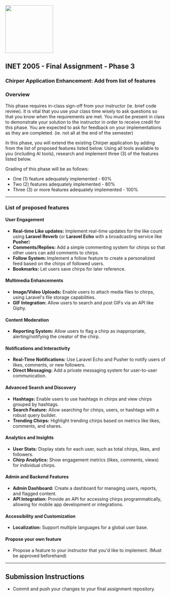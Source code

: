 <img width="150px" src="https://w0244079.github.io/nscc/nscc-jpeg.jpg" >

## INET 2005 - Final Assignment - Phase 3

### Chirper Application Enhancement: Add from list of features

### **Overview**
This phase requires in-class sign-off from your instructor (ie. brief code review). It is vital that you use your class time wisely to ask questions so that you know when the requirements are met. You must be present in class to demonstrate your solution to the instructor in order to receive credit for this phase. You are expected to ask for feedback on your implementations as they are completed. (ie. not all at the end of the semester)

In this phase, you will extend the existing Chirper application by adding from the list of proposed features listed below. Using all tools available to you (including AI tools), research and implement three (3) of the features listed below.

Grading of this phase will be as follows:

- One (1) feature adequately implemented - 60%
- Two (2) features adequately implemented - 80%
- Three (3) or more features adequately implemented - 100%

---

### **List of proposed features**

#### **User Engagement**
- **Real-time Like updates:** Implement real-time updates for the like count using **Laravel Reverb** (or **Laravel Echo** with a broadcasting service like **Pusher**) 
- **Comments/Replies:** Add a simple commenting system for chirps so that other users can add comments to chirps.
- **Follow System:** Implement a follow feature to create a personalized feed based on the chirps of followed users.
- **Bookmarks:** Let users save chirps for later reference.

#### **Multimedia Enhancements**
- **Image/Video Uploads:** Enable users to attach media files to chirps, using Laravel's file storage capabilities.
- **GIF Integration:** Allow users to search and post GIFs via an API like Giphy.

#### **Content Moderation**
- **Reporting System:** Allow users to flag a chirp as inappropriate, alerting/notifying the creator of the chirp.

#### **Notifications and Interactivity**
- **Real-Time Notifications:** Use Laravel Echo and Pusher to notify users of likes, comments, or new followers.
- **Direct Messaging:** Add a private messaging system for user-to-user communication.

#### **Advanced Search and Discovery**
- **Hashtags:** Enable users to use hashtags in chirps and view chirps grouped by hashtags.
- **Search Feature:** Allow searching for chirps, users, or hashtags with a robust query builder.
- **Trending Chirps:** Highlight trending chirps based on metrics like likes, comments, and shares.

#### **Analytics and Insights**
- **User Stats:** Display stats for each user, such as total chirps, likes, and followers.
- **Chirp Analytics:** Show engagement metrics (likes, comments, views) for individual chirps.

#### **Admin and Backend Features**
- **Admin Dashboard:** Create a dashboard for managing users, reports, and flagged content.
- **API Integration:** Provide an API for accessing chirps programmatically, allowing for mobile app development or integrations.

#### **Accessibility and Customization**
- **Localization:** Support multiple languages for a global user base.

#### **Propose your own feature**
- Propose a feature to your instructor that you'd like to implement. (Must be approved beforehand)
  
---

## **Submission Instructions**
- Commit and push your changes to your final assignment repository.
